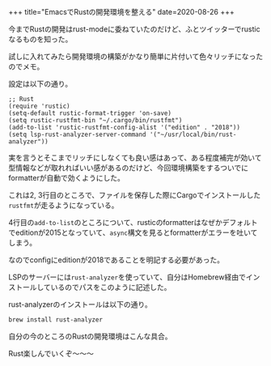 +++
title="EmacsでRustの開発環境を整える"
date=2020-08-26
+++

今までRustの開発はrust-modeに委ねていたのだけど、ふとツイッターでrusticなるものを知った。

試しに入れてみたら開発環境の構築がかなり簡単に片付いて色々リッチになったのでメモ。

設定は以下の通り。

```
;; Rust
(require 'rustic)
(setq-default rustic-format-trigger 'on-save)
(setq rustic-rustfmt-bin "~/.cargo/bin/rustfmt")
(add-to-list 'rustic-rustfmt-config-alist '("edition" . "2018"))
(setq lsp-rust-analyzer-server-command '("~/usr/local/bin/rust-analyzer"))
```

実を言うとそこまでリッチにしなくても良い感はあって、ある程度補完が効いて型情報などが取れればいい感があるのだけど、今回環境構築をするついでにformatterが自動で効くようにした。

これは2, 3行目のところで、ファイルを保存した際にCargoでインストールした`rustfmt`が走るようになっている。

4行目の`add-to-list`のところについて、rusticのformatterはなぜかデフォルトでeditionが2015となっていて、`async`構文を見るとformatterがエラーを吐いてしまう。

なのでconfigにeditionが2018であることを明記する必要があった。

LSPのサーバーには`rust-analyzer`を使っていて、自分はHomebrew経由でインストールしているのでパスをこのように記述した。

rust-analyzerのインストールは以下の通り。

```bash
brew install rust-analyzer
```

自分の今のところのRustの開発環境はこんな具合。

Rust楽しんでいくぞ〜〜〜
